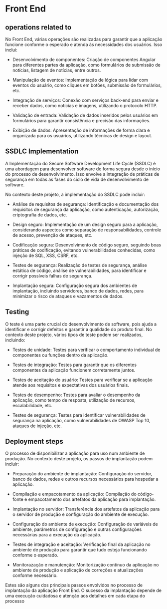 # Front End

## operations related to 
No Front End, várias operações são realizadas para garantir que a aplicação funcione conforme o esperado e atenda às necessidades dos usuários. Isso inclui:

- Desenvolvimento de componentes: Criação de componentes Angular para diferentes partes da aplicação, como formulários de submissão de notícias, listagem de notícias, entre outros.

- Manipulação de eventos: Implementação de lógica para lidar com eventos do usuário, como cliques em botões, submissão de formulários, etc.

- Integração de serviços: Conexão com serviços back-end para enviar e receber dados, como notícias e imagens, utilizando o protocolo HTTP.

- Validação de entrada: Validação de dados inseridos pelos usuários em formulários para garantir consistência e precisão das informações.

- Exibição de dados: Apresentação de informações de forma clara e organizada para os usuários, utilizando técnicas de design e layout.

## SSDLC Implementation

A Implementação do Secure Software Development Life Cycle (SSDLC) é uma abordagem para desenvolver software de forma segura desde o início do processo de desenvolvimento. Isso envolve a integração de práticas de segurança em todas as fases do ciclo de vida de desenvolvimento de software.

No contexto deste projeto, a implementação do SSDLC pode incluir:

- Análise de requisitos de segurança: Identificação e documentação dos requisitos de segurança da aplicação, como autenticação, autorização, criptografia de dados, etc.

- Design seguro: Implementação de um design seguro para a aplicação, considerando aspectos como separação de responsabilidades, controle de acesso, prevenção de ataques, etc.

- Codificação segura: Desenvolvimento de código seguro, seguindo boas práticas de codificação, evitando vulnerabilidades conhecidas, como injeção de SQL, XSS, CSRF, etc.

- Testes de segurança: Realização de testes de segurança, análise estática de código, análise de vulnerabilidades, para identificar e corrigir possíveis falhas de segurança.

- Implantação segura: Configuração segura dos ambientes de implantação, incluindo servidores, banco de dados, redes, para minimizar o risco de ataques e vazamentos de dados.

## Testing

O teste é uma parte crucial do desenvolvimento de software, pois ajuda a identificar e corrigir defeitos e garantir a qualidade do produto final. No contexto deste projeto, vários tipos de teste podem ser realizados, incluindo:

- Testes de unidade: Testes para verificar o comportamento individual de componentes ou funções dentro da aplicação.

- Testes de integração: Testes para garantir que os diferentes componentes da aplicação funcionem corretamente juntos.

- Testes de aceitação do usuário: Testes para verificar se a aplicação atende aos requisitos e expectativas dos usuários finais.

- Testes de desempenho: Testes para avaliar o desempenho da aplicação, como tempo de resposta, utilização de recursos, escalabilidade, etc.

- Testes de segurança: Testes para identificar vulnerabilidades de segurança na aplicação, como vulnerabilidades de OWASP Top 10, ataques de injeção, etc.

## Deployment steps

O processo de disponibilizar a aplicação para uso num ambiente de produção. No contexto deste projeto, os passos de implantação podem incluir:

 - Preparação do ambiente de implantação: Configuração do servidor, banco de dados, redes e outros recursos necessários para hospedar a aplicação.

 - Compilação e empacotamento da aplicação: Compilação do código-fonte e empacotamento dos artefatos da aplicação para implantação.

 - Implantação no servidor: Transferência dos artefatos da aplicação para o servidor de produção e configuração do ambiente de execução.

 - Configuração do ambiente de execução: Configuração de variáveis de ambiente, parâmetros de configuração e outras configurações necessárias para a execução da aplicação.

 - Testes de integração e aceitação: Verificação final da aplicação no ambiente de produção para garantir que tudo esteja funcionando conforme o esperado.

 - Monitorazação e manutenção: Monitorização contínuo da aplicação no ambiente de produção e aplicação de correções e atualizações conforme necessário.

 Estes são alguns dos principais passos envolvidos no processo de implantação da aplicação Front End. O sucesso da implantação depende de uma execução cuidadosa e atenção aos detalhes em cada etapa do processo

